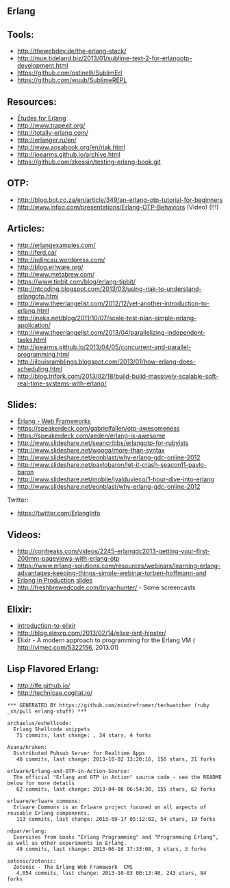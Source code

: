## Erlang

## Tools:
  - http://thewebdev.de/the-erlang-stack/
  - http://mue.tideland.biz/2013/01/sublime-text-2-for-erlangotp-development.html
  - https://github.com/ostinelli/SublimErl
  - https://github.com/wuub/SublimeREPL

## Resources:
  - [Études for Erlang](http://chimera.labs.oreilly.com/books/1234000000726/index.html)
  - http://www.trapexit.org/
  - http://totally-erlang.com/
  - http://erlanger.ru/en/
  - http://www.aosabook.org/en/riak.html
  - http://joearms.github.io/archive.html
  - https://github.com/zkessin/testing-erlang-book.git

## OTP:
  - http://blog.bot.co.za/en/article/349/an-erlang-otp-tutorial-for-beginners
  - http://www.infoq.com/presentations/Erlang-OTP-Behaviors (Video) (!!!)

## Articles:
  - http://erlangexamples.com/
  - http://ferd.ca/
  - http://pdincau.wordpress.com/
  - http://blog.erlware.org/
  - http://www.metabrew.com/
  - https://www.tipbit.com/blog/erlang-tipbit/
  - http://ntcoding.blogspot.com/2013/03/using-riak-to-understand-erlangotp.html
  - http://www.theerlangelist.com/2012/12/yet-another-introduction-to-erlang.html
  - http://inaka.net/blog/2011/10/07/scale-test-plan-simple-erlang-application/
  - http://www.theerlangelist.com/2013/04/parallelizing-independent-tasks.html
  - http://joearms.github.io/2013/04/05/concurrent-and-parallel-programming.html
  - http://jlouisramblings.blogspot.com/2013/01/how-erlang-does-scheduling.html
  - http://blog.trifork.com/2013/02/18/build-build-massively-scalable-soft-real-time-systems-with-erlang/

## Slides:
  - [Erlang - Web Frameworks](http://cufp.org/sites/all/files/sessionFiles/erlang-web-frameworks.pdf)
  - https://speakerdeck.com/gabrielfallen/otp-awesomeness
  - https://speakerdeck.com/aeden/erlang-is-awesome
  - http://www.slideshare.net/seancribbs/erlangotp-for-rubyists
  - http://www.slideshare.net/wooga/more-than-syntax
  - http://www.slideshare.net/eonblast/why-erlang-gdc-online-2012
  - http://www.slideshare.net/pavlobaron/let-it-crash-seacon11-pavlo-baron
  - http://www.slideshare.net/mobile/jvalduvieco/1-hour-dive-into-erlang
  - http://www.slideshare.net/eonblast/why-erlang-gdc-online-2012

Twitter:
  - https://twitter.com/ErlangInfo


## Videos:
  - http://confreaks.com/videos/2245-erlangdc2013-getting-your-first-200mm-pageviews-with-erlang-otp
  - https://www.erlang-solutions.com/resources/webinars/learning-erlang-advantages-keeping-things-simple-webinar-torben-hoffmann-and
  - [Erlang in Production](http://www.youtube.com/watch?v=MsTm4QSWk9k) [slides](http://erlang-in-production.herokuapp.com/#1)
  - http://freshbrewedcode.com/bryanhunter/ - Some screencasts



## Elixir:
- [introduction-to-elixir](http://alanpeabody.com/presentations/introduction-to-elixir/)
- http://blog.alexrp.com/2013/02/14/elixir-isnt-hipster/
- Elixir - A modern approach to programming for the Erlang VM ( http://vimeo.com/5322156, 2013.01)

## Lisp Flavored Erlang:
  - http://lfe.github.io/
  - http://technicae.cogitat.io/

<!-- PROJECTS_LIST_START -->
    *** GENERATED BY https://github.com/mindreframer/techwatcher (ruby _sh/pull erlang-stuff) *** 

    archaelus/eshellcode:
      Erlang Shellcode snippets
       71 commits, last change: , 34 stars, 4 forks

    Asana/kraken:
      Distributed Pubsub Server for Realtime Apps
       40 commits, last change: 2013-10-02 13:20:16, 156 stars, 21 forks

    erlware/Erlang-and-OTP-in-Action-Source:
      The official "Erlang and OTP in Action" source code - see the README below for more details
       62 commits, last change: 2013-04-06 06:54:30, 155 stars, 62 forks

    erlware/erlware_commons:
      Erlware Commons is an Erlware project focused on all aspects of reusable Erlang components.
       113 commits, last change: 2013-09-17 05:12:02, 54 stars, 19 forks

    ndpar/erlang:
      Exercises from books "Erlang Programming" and "Programming Erlang", as well as other experiments in Erlang.
       49 commits, last change: 2013-06-16 17:33:08, 3 stars, 3 forks

    zotonic/zotonic:
      Zotonic - The Erlang Web Framework  CMS
       4,054 commits, last change: 2013-10-03 00:13:40, 243 stars, 84 forks
<!-- PROJECTS_LIST_END -->
